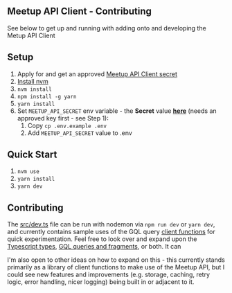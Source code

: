 ## Meetup API Client - Contributing
See below to get up and running with adding onto and developing the Metup API Client

## Setup
1. Apply for and get an approved [Meetup API Client secret](https://www.meetup.com/api/oauth/list/)
1. [Install nvm](https://github.com/nvm-sh/nvm?tab=readme-ov-file#installing-and-updating)
1. `nvm install`
1. `npm install -g yarn`
1. `yarn install`
2. Set `MEETUP_API_SECRET` env variable - the **Secret** value **[here](https://www.meetup.com/api/oauth/list/)** (needs an approved key first - see Step 1):
      1. Copy `cp .env.example .env`
      2. Add `MEETUP_API_SECRET` value to .env

## Quick Start
1. `nvm use`
2. `yarn install`
3. `yarn dev`

## Contributing
The [src/dev.ts](src/dev.ts) file can be run with nodemon via `npm run dev` or `yarn dev`, and currently contains sample uses of the GQL query [client functions](src/meetup/client.ts) for quick experimentation.  Feel free to look over and expand upon the [Typescript types](src/meetup/index.d.ts), [GQL queries and fragments](src/meetup/queries.ts), or both.  It can 

I'm also open to other ideas on how to expand on this - this currently stands primarily as a library of client functions to make use of the Meetup API, but I could see new features and improvements (e.g. storage, caching, retry logic, error handling, nicer logging) being built in or adjacent to it.
